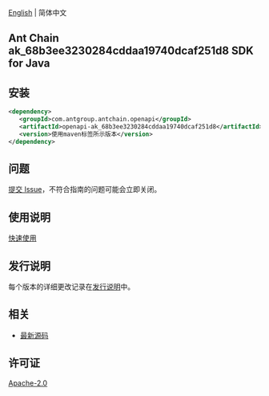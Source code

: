 [English](README.md) | 简体中文

## Ant Chain ak_68b3ee3230284cddaa19740dcaf251d8 SDK for Java

## 安装

```xml
<dependency>
   <groupId>com.antgroup.antchain.openapi</groupId>
   <artifactId>openapi-ak_68b3ee3230284cddaa19740dcaf251d8</artifactId>
   <version>使用maven标签所示版本</version>
</dependency>
```

## 问题

[提交 Issue](https://github.com/alipay/antchain-openapi-prod-sdk/issues/new)，不符合指南的问题可能会立即关闭。

## 使用说明

[快速使用](https://github.com/alipay/antchain-openapi-prod-sdk)

## 发行说明

每个版本的详细更改记录在[发行说明](./ChangeLog.txt)中。

## 相关

- [最新源码](https://github.com/alipay/antchain-openapi-prod-sdk/)

## 许可证

[Apache-2.0](http://www.apache.org/licenses/LICENSE-2.0)

